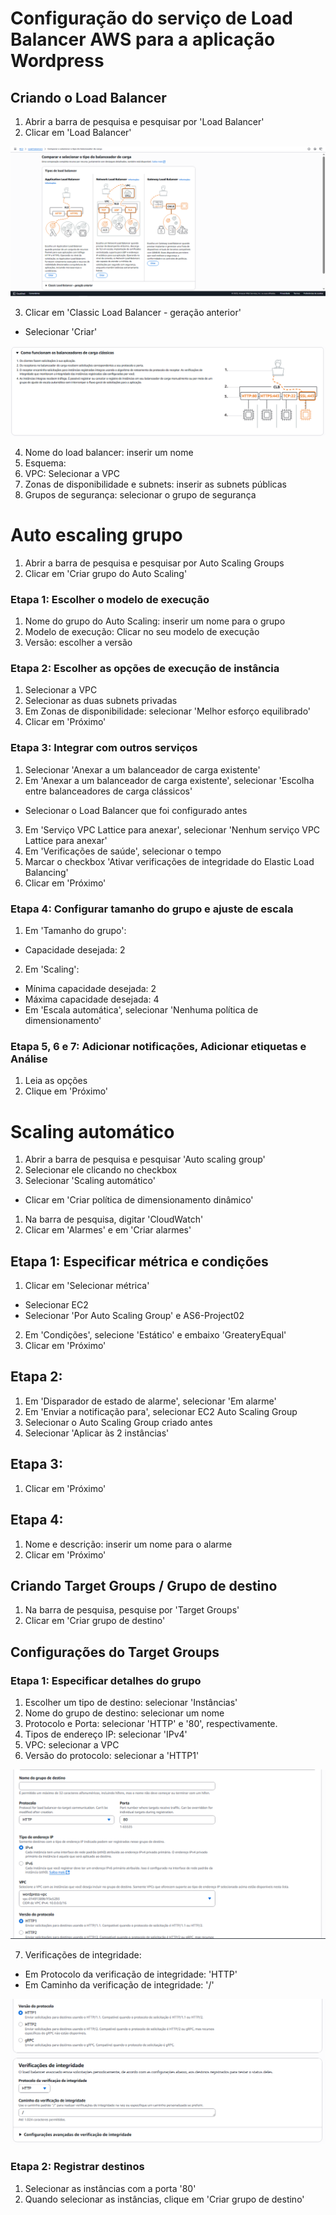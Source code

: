 # Configuração do serviço de Load Balancer AWS para a aplicação Wordpress

## Criando o Load Balancer
1. Abrir a barra de pesquisa e pesquisar por 'Load Balancer'
2. Clicar em 'Load Balancer'

![alt text](images-quatro/image-5.png)

3. Clicar em 'Classic Load Balancer - geração anterior'
- Selecionar 'Criar'

![alt text](images-quatro/image-6.png)

4. Nome do load balancer: inserir um nome 
2. Esquema: 
3. VPC: Selecionar a VPC
4. Zonas de disponibilidade e subnets: inserir as subnets públicas
5. Grupos de segurança: selecionar o grupo de segurança

# Auto escaling grupo
1. Abrir a barra de pesquisa e pesquisar por Auto Scaling Groups
2. Clicar em 'Criar grupo do Auto Scaling'

### Etapa 1: Escolher o modelo de execução
1. Nome do grupo do Auto Scaling: inserir um nome para o grupo
2. Modelo de execução: Clicar no seu modelo de execução
3. Versão: escolher a versão

### Etapa 2: Escolher as opções de execução de instância
1. Selecionar a VPC
2. Selecionar as duas subnets privadas
3. Em Zonas de disponibilidade: selecionar 'Melhor esforço equilibrado'
4. Clicar em 'Próximo'

### Etapa 3: Integrar com outros serviços
1. Selecionar 'Anexar a um balanceador de carga existente'
2. Em 'Anexar a um balanceador de carga existente', selecionar 'Escolha entre balanceadores de carga clássicos'
- Selecionar o Load Balancer que foi configurado antes
3. Em 'Serviço VPC Lattice para anexar', selecionar 'Nenhum serviço VPC Lattice para anexar'
4. Em 'Verificações de saúde', selecionar o tempo 
5. Marcar o checkbox 'Ativar verificações de integridade do Elastic Load Balancing'
6. Clicar em 'Próximo'

### Etapa 4: Configurar tamanho do grupo e ajuste de escala
1. Em 'Tamanho do grupo':
- Capacidade desejada: 2
2. Em 'Scaling':
- Mínima capacidade desejada: 2
- Máxima capacidade desejada: 4
- Em 'Escala automática', selecionar 'Nenhuma política de dimensionamento'

### Etapa 5, 6 e 7: Adicionar notificações, Adicionar etiquetas e Análise
1. Leia as opções
2. Clique em 'Próximo'

# Scaling automático
1. Abrir a barra de pesquisa e pesquisar 'Auto scaling group'
2. Selecionar ele clicando no checkbox
3. Selecionar 'Scaling automático'
- Clicar em 'Criar política de dimensionamento dinâmico'

1. Na barra de pesquisa, digitar 'CloudWatch'
2. Clicar em 'Alarmes' e em 'Criar alarmes'

## Etapa 1: Especificar métrica e condições
1. Clicar em 'Selecionar métrica'
- Selecionar EC2
- Selecionar 'Por Auto Scaling Group' e AS6-Project02
2. Em 'Condições', selecione 'Estático' e embaixo 'GreateryEqual'
3. Clicar em 'Próximo'

## Etapa 2: 
1. Em 'Disparador de estado de alarme', selecionar 'Em alarme'
2. Em 'Enviar a notificação para', selecionar EC2 Auto Scaling Group
3. Selecionar o Auto Scaling Group criado antes
4. Selecionar 'Aplicar às 2 instâncias'

## Etapa 3:
1. Clicar em 'Próximo'

## Etapa 4:
1. Nome e descrição: inserir um nome para o alarme
2. Clicar em 'Próximo'

## Criando Target Groups / Grupo de destino

1. Na barra de pesquisa, pesquise por 'Target Groups'
2. Clicar em 'Criar grupo de destino'

## Configurações do Target Groups

### Etapa 1: Especificar detalhes do grupo

1. Escolher um tipo de destino: selecionar 'Instâncias'
2. Nome do grupo de destino: selecionar um nome 
3. Protocolo e Porta: selecionar 'HTTP' e '80', respectivamente.
4. Tipos de endereço IP: selecionar 'IPv4'
5. VPC: selecionar a VPC
6. Versão do protocolo: selecionar a 'HTTP1'

![alt text](images-quatro/image-29.png)

7. Verificações de integridade: 
- Em Protocolo da verificação de integridade: 'HTTP'
- Em Caminho da verificação de integridade: '/' 

![alt text](images-quatro/image-30.png)

### Etapa 2: Registrar destinos

1. Selecionar as instâncias com a porta '80'
2. Quando selecionar as instâncias, clique em 'Criar grupo de destino'